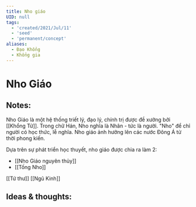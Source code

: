 ```yaml
---
title: Nho giáo
UID: null
tags:
  - 'created/2021/Jul/11'
  - 'seed'
  - 'permanent/concept'
aliases:
  - Đạo Khổng
  - Khổng gia
---
```

# Nho Giáo

## Notes:
Nho Giáo là một hệ thống triết lý, đạo lý, chính trị được đề xưởng bởi [[Khổng Tử]]. Trong chữ Hán, Nho nghĩa là Nhân - tức là người. "Nho" để chỉ người có học thức, lễ nghĩa. Nho giáo ảnh hưởng lên các nước Đông Á từ thời phong kiến.

Dựa trên sự phát triển học thuyết, nho giáo được chia ra làm 2:
- [[Nho Giáo nguyên thủy]]
- [[Tống Nho]]

[[Tứ thư]]
[[Ngũ Kinh]]

## Ideas & thoughts:
